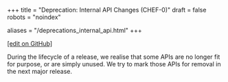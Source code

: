 +++
title = "Deprecation: Internal API Changes (CHEF-0)"
draft = false
robots = "noindex"


aliases = "/deprecations_internal_api.html"
+++

[\[edit on GitHub\]](https://github.com/chef/chef-web-docs/blob/master/content/deprecations_internal_api.md)



During the lifecycle of a release, we realise that some APIs are no
longer fit for purpose, or are simply unused. We try to mark those APIs
for removal in the next major release.
